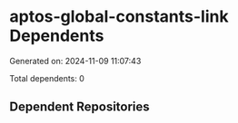 # aptos-global-constants-link Dependents

Generated on: 2024-11-09 11:07:43

Total dependents: 0

## Dependent Repositories

